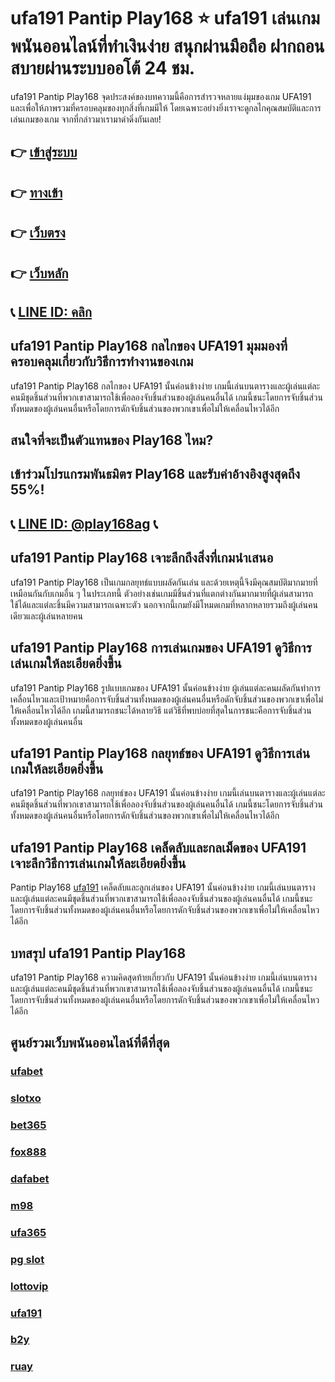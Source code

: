 
# ufa191 Pantip Play168 ⭐ ufa191 เล่นเกมพนันออนไลน์ที่ทำเงินง่าย สนุกผ่านมือถือ ฝากถอนสบายผ่านระบบออโต้ 24 ชม.

ufa191 Pantip Play168 จุดประสงค์ของบทความนี้คือการสํารวจหลายแง่มุมของเกม UFA191 และเพื่อให้ภาพรวมที่ครอบคลุมของทุกสิ่งที่เกมมีให้ โดยเฉพาะอย่างยิ่งเราจะดูกลไกคุณสมบัติและการเล่นเกมของเกม จากที่กล่าวมาเรามาดําดิ่งกันเลย!

## 👉 [ เข้าสู่ระบบ](https://bit.ly/3TCj9rY)
## 👉 [ ทางเข้า](https://bit.ly/3TCj9rY)
## 👉 [ เว็บตรง](https://bit.ly/3TCj9rY)
## 👉 [ เว็บหลัก](https://bit.ly/3TCj9rY)
## 📞 [LINE ID: คลิก](https://line.me/R/ti/p/@342mcrfd)

## ufa191 Pantip Play168 กลไกของ UFA191 มุมมองที่ครอบคลุมเกี่ยวกับวิธีการทํางานของเกม
ufa191 Pantip Play168 กลไกของ UFA191 นั้นค่อนข้างง่าย เกมนี้เล่นบนตารางและผู้เล่นแต่ละคนมีชุดชิ้นส่วนที่พวกเขาสามารถใช้เพื่อลองจับชิ้นส่วนของผู้เล่นคนอื่นได้ เกมนี้ชนะโดยการจับชิ้นส่วนทั้งหมดของผู้เล่นคนอื่นหรือโดยการดักจับชิ้นส่วนของพวกเขาเพื่อไม่ให้เคลื่อนไหวได้อีก

## สนใจที่จะเป็นตัวแทนของ Play168 ไหม?
## เข้าร่วมโปรแกรมพันธมิตร Play168 และรับค่าอ้างอิงสูงสุดถึง 55%!
## 📞 [LINE ID: @play168ag](https://bit.ly/3RSGiFl) 📞

## ufa191 Pantip Play168 เจาะลึกถึงสิ่งที่เกมนําเสนอ
ufa191 Pantip Play168 เป็นเกมกลยุทธ์แบบผลัดกันเล่น และด้วยเหตุนี้จึงมีคุณสมบัติมากมายที่เหมือนกันกับเกมอื่น ๆ ในประเภทนี้ ตัวอย่างเช่นเกมมีชิ้นส่วนที่แตกต่างกันมากมายที่ผู้เล่นสามารถใช้ได้และแต่ละชิ้นมีความสามารถเฉพาะตัว นอกจากนี้เกมยังมีโหมดเกมที่หลากหลายรวมถึงผู้เล่นคนเดียวและผู้เล่นหลายคน

## ufa191 Pantip Play168 การเล่นเกมของ UFA191 ดูวิธีการเล่นเกมให้ละเอียดยิ่งขึ้น
ufa191 Pantip Play168 รูปแบบเกมของ UFA191 นั้นค่อนข้างง่าย ผู้เล่นแต่ละคนผลัดกันทําการเคลื่อนไหวและเป้าหมายคือการจับชิ้นส่วนทั้งหมดของผู้เล่นคนอื่นหรือดักจับชิ้นส่วนของพวกเขาเพื่อไม่ให้เคลื่อนไหวได้อีก เกมนี้สามารถชนะได้หลายวิธี แต่วิธีที่พบบ่อยที่สุดในการชนะคือการจับชิ้นส่วนทั้งหมดของผู้เล่นคนอื่น

## ufa191 Pantip Play168 กลยุทธ์ของ UFA191 ดูวิธีการเล่นเกมให้ละเอียดยิ่งขึ้น
ufa191 Pantip Play168 กลยุทธ์ของ UFA191 นั้นค่อนข้างง่าย เกมนี้เล่นบนตารางและผู้เล่นแต่ละคนมีชุดชิ้นส่วนที่พวกเขาสามารถใช้เพื่อลองจับชิ้นส่วนของผู้เล่นคนอื่นได้ เกมนี้ชนะโดยการจับชิ้นส่วนทั้งหมดของผู้เล่นคนอื่นหรือโดยการดักจับชิ้นส่วนของพวกเขาเพื่อไม่ให้เคลื่อนไหวได้อีก

## ufa191 Pantip Play168 เคล็ดลับและกลเม็ดของ UFA191 เจาะลึกวิธีการเล่นเกมให้ละเอียดยิ่งขึ้น
Pantip Play168  [ufa191](https://atom.io/packages/ufa191) เคล็ดลับและลูกเล่นของ UFA191 นั้นค่อนข้างง่าย เกมนี้เล่นบนตารางและผู้เล่นแต่ละคนมีชุดชิ้นส่วนที่พวกเขาสามารถใช้เพื่อลองจับชิ้นส่วนของผู้เล่นคนอื่นได้ เกมนี้ชนะโดยการจับชิ้นส่วนทั้งหมดของผู้เล่นคนอื่นหรือโดยการดักจับชิ้นส่วนของพวกเขาเพื่อไม่ให้เคลื่อนไหวได้อีก

## บทสรุป ufa191 Pantip Play168
ufa191 Pantip Play168 ความคิดสุดท้ายเกี่ยวกับ UFA191 นั้นค่อนข้างง่าย เกมนี้เล่นบนตารางและผู้เล่นแต่ละคนมีชุดชิ้นส่วนที่พวกเขาสามารถใช้เพื่อลองจับชิ้นส่วนของผู้เล่นคนอื่นได้ เกมนี้ชนะโดยการจับชิ้นส่วนทั้งหมดของผู้เล่นคนอื่นหรือโดยการดักจับชิ้นส่วนของพวกเขาเพื่อไม่ให้เคลื่อนไหวได้อีก

## ศูนย์รวมเว็บพนันออนไลน์ที่ดีที่สุด
### [ufabet](https://atom.io/packages/ufabet)
### [slotxo](https://atom.io/packages/slotxo)
### [bet365](https://atom.io/packages/bet365)
### [fox888](https://atom.io/packages/fox888)
### [dafabet](https://atom.io/packages/dafabet)
### [m98](https://atom.io/packages/m98)
### [ufa365](https://atom.io/packages/ufa365)
### [pg slot](https://atom.io/themes/pg%20slot)
### [lottovip](https://atom.io/packages/lottovip)
### [ufa191](https://atom.io/packages/ufa191)
### [b2y](https://atom.io/packages/b2y)
### [ruay](https://atom.io/themes/ruay)
